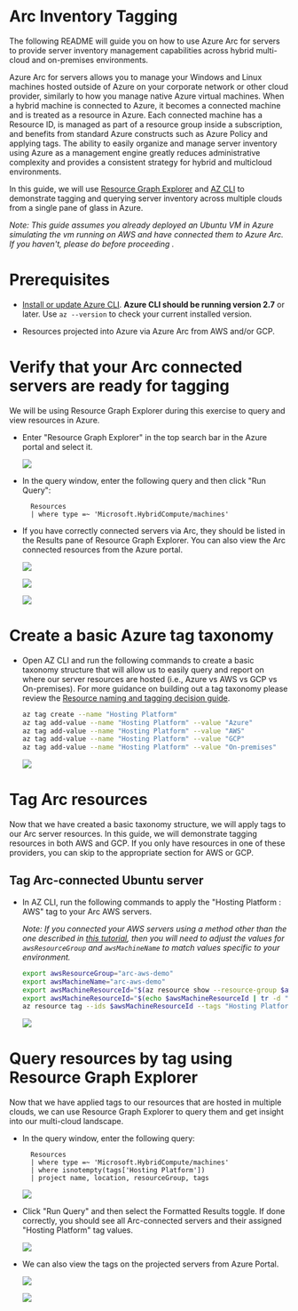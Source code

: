 # Arc Inventory Tagging

The following README will guide you on how to use Azure Arc for servers to provide server inventory management capabilities across hybrid multi-cloud and on-premises environments.

Azure Arc for servers allows you to manage your Windows and Linux machines hosted outside of Azure on your corporate network or other cloud provider, similarly to how you manage native Azure virtual machines. When a hybrid machine is connected to Azure, it becomes a connected machine and is treated as a resource in Azure. Each connected machine has a Resource ID, is managed as part of a resource group inside a subscription, and benefits from standard Azure constructs such as Azure Policy and applying tags. The ability to easily organize and manage server inventory using Azure as a management engine greatly reduces administrative complexity and provides a consistent strategy for hybrid and multicloud environments.

In this guide, we will use [Resource Graph Explorer](https://docs.microsoft.com/en-us/azure/governance/resource-graph/first-query-portal) and [AZ CLI](https://docs.microsoft.com/en-us/cli/azure/install-azure-cli?view=azure-cli-latest) to demonstrate tagging and querying server inventory across multiple clouds from a single pane of glass in Azure.

*Note: This guide assumes you already deployed an Ubuntu VM in Azure simulating the vm running on AWS and have connected them to Azure Arc. If you haven't, please do before proceeding .*

# Prerequisites

* [Install or update Azure CLI](https://docs.microsoft.com/en-us/cli/azure/install-azure-cli?view=azure-cli-latest). **Azure CLI should be running version 2.7** or later. Use ```az --version``` to check your current installed version.

* Resources projected into Azure via Azure Arc from AWS and/or GCP.

# Verify that your Arc connected servers are ready for tagging

We will be using Resource Graph Explorer during this exercise to query and view resources in Azure. 

* Enter "Resource Graph Explorer" in the top search bar in the Azure portal and select it.

    ![](../img/inventory/01.png)

* In the query window, enter the following query and then click "Run Query":

        Resources
        | where type =~ 'Microsoft.HybridCompute/machines'

* If you have correctly connected servers via Arc, they should be listed in the Results pane of Resource Graph Explorer. You can also view the Arc connected resources from the Azure portal.

    ![](../img/inventory/02.png)

    ![](../img/inventory/10.png)

    ![](../img/inventory/11.png)

# Create a basic Azure tag taxonomy

* Open AZ CLI and run the following commands to create a basic taxonomy structure that will allow us to easily query and report on where our server resources are hosted (i.e., Azure vs AWS vs GCP vs On-premises). For more guidance on building out a tag taxonomy please review the [Resource naming and tagging decision guide](https://docs.microsoft.com/en-us/azure/cloud-adoption-framework/decision-guides/resource-tagging/).

    ```bash
    az tag create --name "Hosting Platform"
    az tag add-value --name "Hosting Platform" --value "Azure"
    az tag add-value --name "Hosting Platform" --value "AWS"
    az tag add-value --name "Hosting Platform" --value "GCP"
    az tag add-value --name "Hosting Platform" --value "On-premises"
    ```

    ![](../img/inventory/05.png)

# Tag Arc resources

Now that we have created a basic taxonomy structure, we will apply tags to our Arc server resources. In this guide, we will demonstrate tagging resources in both AWS and GCP. If you only have resources in one of these providers, you can skip to the appropriate section for AWS or GCP.

## Tag Arc-connected Ubuntu server

* In AZ CLI, run the following commands to apply the "Hosting Platform : AWS" tag to your Arc AWS servers. 

    *Note: If you connected your AWS servers using a method other than the one described in [this tutorial](../docs/aws_terraform_ubuntu.md), then you will need to adjust the values for `awsResourceGroup` and `awsMachineName` to match values specific to your environment.*

    ```bash
    export awsResourceGroup="arc-aws-demo"
    export awsMachineName="arc-aws-demo"
    export awsMachineResourceId="$(az resource show --resource-group $awsResourceGroup --name $awsMachineName --resource-type "Microsoft.HybridCompute/machines" --query id)"
    export awsMachineResourceId="$(echo $awsMachineResourceId | tr -d "\"" | tr -d '\r')"
    az resource tag --ids $awsMachineResourceId --tags "Hosting Platform"="AWS"
    ```

    ![](../img/inventory/07.png)


# Query resources by tag using Resource Graph Explorer

Now that we have applied tags to our resources that are hosted in multiple clouds, we can use Resource Graph Explorer to query them and get insight into our multi-cloud landscape.

* In the query window, enter the following query:

        Resources
        | where type =~ 'Microsoft.HybridCompute/machines'
        | where isnotempty(tags['Hosting Platform'])
        | project name, location, resourceGroup, tags

    ![](../img/inventory/04.png)

* Click "Run Query" and then select the Formatted Results toggle. If done correctly, you should see all Arc-connected servers and their assigned "Hosting Platform" tag values.

    ![](../img/inventory/06.png)

* We can also view the tags on the projected servers from Azure Portal.

    ![](../img/inventory/12.png)

    ![](../img/inventory/13.png)



